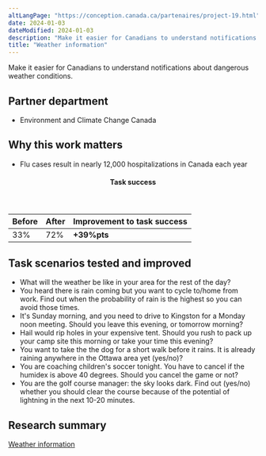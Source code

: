```yaml
---
altLangPage: "https://conception.canada.ca/partenaires/project-19.html"
date: 2024-01-03
dateModified: 2024-01-03
description: "Make it easier for Canadians to understand notifications about dangerous weather conditions."
title: "Weather information"
---
```

<p>Make it easier for Canadians to understand notifications about dangerous weather conditions.</p>
<h2>Partner department</h2>
<ul>
  <li>Environment and Climate Change Canada</li>
</ul>
<h2>Why this work matters</h2>
<ul>
  <li>Flu cases result in nearly 12,000 hospitalizations in Canada each year</li>
</ul>
<div class="row mrgn-tp-lg mrgn-bttm-lg">
  <div class="col-md-8">
    <div class="panel panel-success">
      <header class="panel-heading">
        <h4 class="panel-title text-center">Task success</h4>
      </header>
      <table class="table">
        <thead>
          <tr style="">
            <th scope="col" class="col-md-3">Before</th>
            <th scope="col" class="col-md-3">After</th>
            <th scope="col" class="col-md-6">Improvement to task success</th>
          </tr>
        </thead>
        <tbody>
          <tr>
            <td class="table-smnum">33%</td>
            <td class="table-smnum">72%</td>
            <td class="table-smnum"><span class="text-success"><strong>+39%pts</strong></span></td>
          </tr>
        </tbody>
      </table>
    </div>
  </div>
</div>
<h2>Task scenarios tested and improved</h2>
<ul class="lst-spcd">
  <li>What will the weather be like in your area for the rest of the day?</li>
  <li>You heard there is rain coming but you want to cycle to/home from work. Find out when the probability of rain is the highest so you can avoid those times.</li>
  <li>It's Sunday morning, and you need to drive to Kingston for a Monday noon meeting. Should you leave this evening, or tomorrow morning?</li>
  <li>Hail would rip holes in your expensive tent. Should you rush to pack up your camp site this morning or take your time this evening?</li>
  <li>You want to take the the dog for a short walk before it rains. It is already raining anywhere in the Ottawa area yet (yes/no)?</li>
  <li>You are coaching children's soccer tonight. You have to cancel if the humidex is above 40 degrees. Should you cancel the game or not?</li>
  <li>You are the golf course manager: the sky looks dark. Find out (yes/no) whether you should clear the course because of the potential of lightning in the next 10-20 minutes.</li>
</ul>
<h2>Research summary</h2>
<p><a href="https://blog.canada.ca/research-summaries/weather-research-summary.html">Weather information</a></p>
